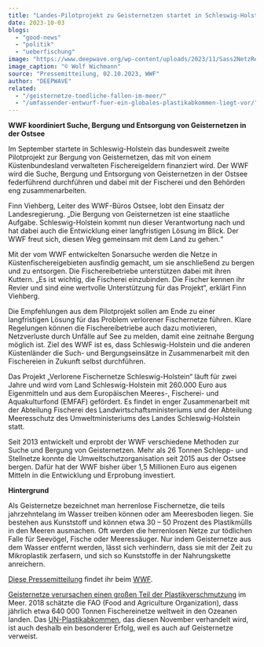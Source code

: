 ```yaml
---
title: "Landes-Pilotprojekt zu Geisternetzen startet in Schleswig-Holstein"
date: 2023-10-03
blogs: 
  - "good-news"
  - "politik"
  - "ueberfischung"
image: "https://www.deepwave.org/wp-content/uploads/2023/11/Sass2NetzRestDiv_030.jpg"
image_caption: "© Wolf Wichmann"
source: "Pressemitteilung, 02.10.2023, WWF"
author: "DEEPWAVE"
related: 
  - "/geisternetze-toedliche-fallen-im-meer/"
  - "/umfassender-entwurf-fuer-ein-globales-plastikabkommen-liegt-vor/"
---
```


**WWF koordiniert Suche, Bergung und Entsorgung von Geisternetzen in der Ostsee**

Im September startete in Schleswig-Holstein das bundesweit zweite Pilotprojekt zur Bergung von Geisternetzen, das mit von einem Küstenbundesland verwalteten Fischereigeldern finanziert wird. Der WWF wird die Suche, Bergung und Entsorgung von Geisternetzen in der Ostsee federführend durchführen und dabei mit der Fischerei und den Behörden eng zusammenarbeiten.

Finn Viehberg, Leiter des WWF-Büros Ostsee, lobt den Einsatz der Landesregierung. „Die Bergung von Geisternetzen ist eine staatliche Aufgabe. Schleswig-Holstein kommt nun dieser Verantwortung nach und hat dabei auch die Entwicklung einer langfristigen Lösung im Blick. Der WWF freut sich, diesen Weg gemeinsam mit dem Land zu gehen.“

Mit der vom WWF entwickelten Sonarsuche werden die Netze in Küstenfischereigebieten ausfindig gemacht, um sie anschließend zu bergen und zu entsorgen. Die Fischereibetriebe unterstützen dabei mit ihren Kuttern. „Es ist wichtig, die Fischerei einzubinden. Die Fischer kennen ihr Revier und sind eine wertvolle Unterstützung für das Projekt“, erklärt Finn Viehberg.

Die Empfehlungen aus dem Pilotprojekt sollen am Ende zu einer langfristigen Lösung für das Problem verlorener Fischernetze führen. Klare Regelungen können die Fischereibetriebe auch dazu motivieren, Netzverluste durch Unfälle auf See zu melden, damit eine zeitnahe Bergung möglich ist. Ziel des WWF ist es, dass Schleswig-Holstein und die anderen Küstenländer die Such- und Bergungseinsätze in Zusammenarbeit mit den Fischereien in Zukunft selbst durchführen.

Das Projekt „Verlorene Fischernetze Schleswig-Holstein“ läuft für zwei Jahre und wird vom Land Schleswig-Holstein mit 260.000 Euro aus Eigenmitteln und aus dem Europäischen Meeres-, Fischerei- und Aquakulturfond (EMFAF) gefördert. Es findet in enger Zusammenarbeit mit der Abteilung Fischerei des Landwirtschaftsministeriums und der Abteilung Meeresschutz des Umweltministeriums des Landes Schleswig-Holstein statt.

Seit 2013 entwickelt und erprobt der WWF verschiedene Methoden zur Suche und Bergung von Geisternetzen. Mehr als 26 Tonnen Schlepp- und Stellnetze konnte die Umweltschutzorganisation seit 2015 aus der Ostsee bergen. Dafür hat der WWF bisher über 1,5 Millionen Euro aus eigenen Mitteln in die Entwicklung und Erprobung investiert.

**Hintergrund**

Als Geisternetze bezeichnet man herrenlose Fischernetze, die teils jahrzehntelang im Wasser treiben können oder am Meeresboden liegen. Sie bestehen aus Kunststoff und können etwa 30 – 50 Prozent des Plastikmülls in den Meeren ausmachen. Oft werden die herrenlosen Netze zur tödlichen Falle für Seevögel, Fische oder Meeressäuger. Nur indem Geisternetze aus dem Wasser entfernt werden, lässt sich verhindern, dass sie mit der Zeit zu Mikroplastik zerfasern, und sich so Kunststoffe in der Nahrungskette anreichern.

[Diese Pressemitteilung](https://www.wwf.de/2023/september/landes-pilotprojekt-zu-geisternetzen-startet-in-schleswig-holstein) findet ihr beim [WWF](https://www.wwf.de/).

[Geisternetze verursachen einen großen Teil der Plastikverschmutzung](https://www.deepwave.org/geisternetze-toedliche-fallen-im-meer/) im Meer. 2018 schätzte die FAO (Food and Agriculture Organization), dass jährlich etwa 640 000 Tonnen Fischereinetze weltweit in den Ozeanen landen. Das [UN-Plastikabkommen](https://www.deepwave.org/umfassender-entwurf-fuer-ein-globales-plastikabkommen-liegt-vor/), das diesen November verhandelt wird, ist auch deshalb ein besonderer Erfolg, weil es auch auf Geisternetze verweist.
